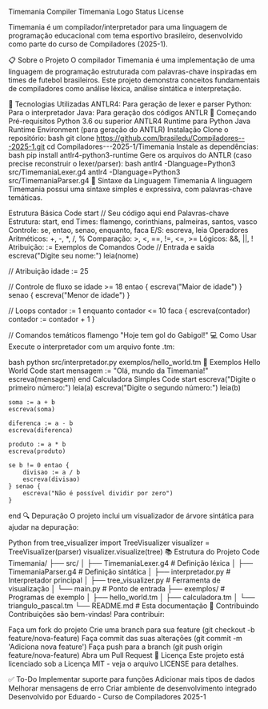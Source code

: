 Timemania Compiler
Timemania Logo Status License

Timemania é um compilador/interpretador para uma linguagem de programação educacional com tema esportivo brasileiro, desenvolvido como parte do curso de Compiladores (2025-1).

📋 Sobre o Projeto
O compilador Timemania é uma implementação de uma linguagem de programação estruturada com palavras-chave inspiradas em times de futebol brasileiros. Este projeto demonstra conceitos fundamentais de compiladores como análise léxica, análise sintática e interpretação.

🔧 Tecnologias Utilizadas
ANTLR4: Para geração de lexer e parser
Python: Para o interpretador
Java: Para geração dos códigos ANTLR
🚀 Começando
Pré-requisitos
Python 3.6 ou superior
ANTLR4 Runtime para Python
Java Runtime Environment (para geração do ANTLR)
Instalação
Clone o repositório:
bash
git clone https://github.com/brasiledu/Compiladores---2025-1.git
cd Compiladores---2025-1/Timemania
Instale as dependências:
bash
pip install antlr4-python3-runtime
Gere os arquivos do ANTLR (caso precise reconstruir o lexer/parser):
bash
antlr4 -Dlanguage=Python3 src/TimemaniaLexer.g4
antlr4 -Dlanguage=Python3 src/TimemaniaParser.g4
📖 Sintaxe da Linguagem Timemania
A linguagem Timemania possui uma sintaxe simples e expressiva, com palavras-chave temáticas.

Estrutura Básica
Code
start
    // Seu código aqui
end
Palavras-chave
Estrutura: start, end
Times: flamengo, corinthians, palmeiras, santos, vasco
Controle: se, entao, senao, enquanto, faca
E/S: escreva, leia
Operadores
Aritméticos: +, -, *, /, %
Comparação: >, <, ==, !=, <=, >=
Lógicos: &&, ||, !
Atribuição: :=
Exemplos de Comandos
Code
// Entrada e saída
escreva("Digite seu nome:")
leia(nome)

// Atribuição
idade := 25

// Controle de fluxo
se idade >= 18 entao {
    escreva("Maior de idade")
} senao {
    escreva("Menor de idade")
}

// Loops
contador := 1
enquanto contador <= 10 faca {
    escreva(contador)
    contador := contador + 1
}

// Comandos temáticos
flamengo "Hoje tem gol do Gabigol!"
💻 Como Usar
Execute o interpretador com um arquivo fonte .tm:

bash
python src/interpretador.py exemplos/hello_world.tm
📝 Exemplos
Hello World
Code
start
    mensagem := "Olá, mundo da Timemania!"
    escreva(mensagem)
end
Calculadora Simples
Code
start
    escreva("Digite o primeiro número:")
    leia(a)
    escreva("Digite o segundo número:")
    leia(b)
    
    soma := a + b
    escreva(soma)
    
    diferenca := a - b
    escreva(diferenca)
    
    produto := a * b
    escreva(produto)
    
    se b != 0 entao {
        divisao := a / b
        escreva(divisao)
    } senao {
        escreva("Não é possível dividir por zero")
    }
end
🔍 Depuração
O projeto inclui um visualizador de árvore sintática para ajudar na depuração:

Python
from tree_visualizer import TreeVisualizer
visualizer = TreeVisualizer(parser)
visualizer.visualize(tree)
📚 Estrutura do Projeto
Code
Timemania/
├── src/
│   ├── TimemaniaLexer.g4        # Definição léxica
│   ├── TimemaniaParser.g4       # Definição sintática
│   ├── interpretador.py         # Interpretador principal
│   ├── tree_visualizer.py       # Ferramenta de visualização
│   └── main.py                  # Ponto de entrada
├── exemplos/                    # Programas de exemplo
│   ├── hello_world.tm
│   ├── calculadora.tm
│   └── triangulo_pascal.tm
└── README.md                    # Esta documentação
🤝 Contribuindo
Contribuições são bem-vindas! Para contribuir:

Faça um fork do projeto
Crie uma branch para sua feature (git checkout -b feature/nova-feature)
Faça commit das suas alterações (git commit -m 'Adiciona nova feature')
Faça push para a branch (git push origin feature/nova-feature)
Abra um Pull Request
📜 Licença
Este projeto está licenciado sob a Licença MIT - veja o arquivo LICENSE para detalhes.

✅ To-Do
 Implementar suporte para funções
 Adicionar mais tipos de dados
 Melhorar mensagens de erro
 Criar ambiente de desenvolvimento integrado
Desenvolvido por Eduardo - Curso de Compiladores 2025-1
